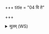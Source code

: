 +++
title = "04 वि ते"

+++
<details><summary>मूलम् (WS)</summary>

वि ते मुञ्चामि रशनां वि रश्मीन् वि योक्त्राणि परिचर्तनानि च।  
अरिष्टास्मिन् ज्योतिषि शिवा गृहपतौ भव ॥ ॥ ६ ॥
</details>